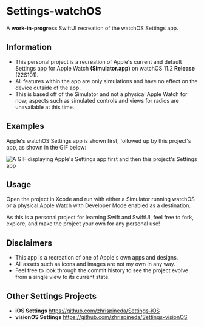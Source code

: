 # Settings-watchOS
A **work-in-progress** SwiftUI recreation of the watchOS Settings app.

## Information
- This personal project is a recreation of Apple's current and default Settings app for Apple Watch **(Simulator.app)** on watchOS 11.2 **Release** (22S101).
- All features within the app are only simulations and have no effect on the device outside of the app.
- This is based off of the Simulator and not a physical Apple Watch for now; aspects such as simulated controls and views for radios are unavailable at this time.

## Examples
Apple's watchOS Settings app is shown first, followed up by this project's app, as shown in the GIF below:

![A GIF displaying Apple's Settings app first and then this project's Settings app](Assets/Settings.gif)

## Usage
Open the project in Xcode and run with either a Simulator running watchOS or a physical Apple Watch with Developer Mode enabled as a destination.

As this is a personal project for learning Swift and SwiftUI, feel free to fork, explore, and make the project your own for any personal use!

## Disclaimers
- This app is a recreation of one of Apple's own apps and designs.
- All assets such as icons and images are not my own in any way.
- Feel free to look through the commit history to see the project evolve from a single view to its current state.

## Other Settings Projects
- **iOS Settings** https://github.com/zhrispineda/Settings-iOS
- **visionOS Settings** https://github.com/zhrispineda/Settings-visionOS
